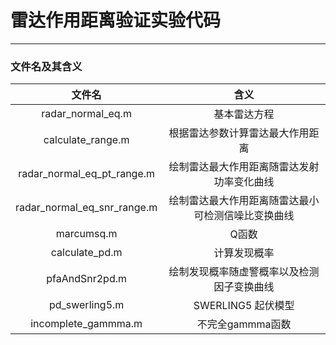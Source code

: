 # 雷达作用距离验证实验代码

------
### 文件名及其含义

|        文件名        |            含义             |
|:-----------------:|:-------------------------:|
| radar_normal_eq.m |          基本雷达方程           |
| calculate_range.m |     根据雷达参数计算雷达最大作用距离      |
| radar_normal_eq_pt_range.m |   绘制雷达最大作用距离随雷达发射功率变化曲线   |
| radar_normal_eq_snr_range.m | 绘制雷达最大作用距离随雷达最小可检测信噪比变换曲线 |
| marcumsq.m|            Q函数            |
| calculate_pd.m| 计算发现概率|
|pfaAndSnr2pd.m|   绘制发现概率随虚警概率以及检测因子变换曲线   |
|pd_swerling5.m| SWERLING5 起伏模型|
|incomplete_gammma.m| 不完全gammma函数|
